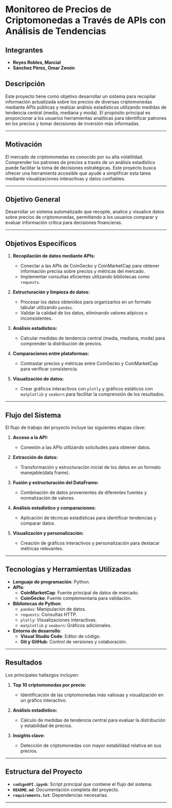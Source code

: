 # Monitoreo de Precios de Criptomonedas a Través de APIs con Análisis de Tendencias

## Integrantes
- **Reyes Robles, Marcial**  
- **Sánchez Pérez, Omar Zenón**

## Descripción
Este proyecto tiene como objetivo desarrollar un sistema para recopilar información actualizada sobre los precios de diversas criptomonedas mediante APIs públicas y realizar análisis estadísticos utilizando medidas de tendencia central (media, mediana y moda). El propósito principal es proporcionar a los usuarios herramientas analíticas para identificar patrones en los precios y tomar decisiones de inversión más informadas.

---

## Motivación
El mercado de criptomonedas es conocido por su alta volatilidad. Comprender los patrones de precios a través de un análisis estadístico puede facilitar la toma de decisiones estratégicas. Este proyecto busca ofrecer una herramienta accesible que ayude a simplificar esta tarea mediante visualizaciones interactivas y datos confiables.

---

## Objetivo General
Desarrollar un sistema automatizado que recopile, analice y visualice datos sobre precios de criptomonedas, permitiendo a los usuarios comparar y evaluar información crítica para decisiones financieras.

---

## Objetivos Específicos
1. **Recopilación de datos mediante APIs:**
   - Conectar a las APIs de CoinGecko y CoinMarketCap para obtener información precisa sobre precios y métricas del mercado.
   - Implementar consultas eficientes utilizando bibliotecas como `requests`.

2. **Estructuración y limpieza de datos:**
   - Procesar los datos obtenidos para organizarlos en un formato tabular utilizando `pandas`.
   - Validar la calidad de los datos, eliminando valores atípicos o inconsistentes.

3. **Análisis estadístico:**
   - Calcular medidas de tendencia central (media, mediana, moda) para comprender la distribución de precios.

4. **Comparaciones entre plataformas:**
   - Contrastar precios y métricas entre CoinGecko y CoinMarketCap para verificar consistencia.

5. **Visualización de datos:**
   - Crear gráficos interactivos con `plotly` y gráficos estáticos con `matplotlib` y `seaborn` para facilitar la comprensión de los resultados.

---

## Flujo del Sistema
El flujo de trabajo del proyecto incluye las siguientes etapas clave:

1. **Acceso a la API:**
   - Conexión a las APIs utilizando solicitudes para obtener datos.

2. **Extracción de datos:**
   - Transformación y estructuración inicial de los datos en un formato manejable(data frame).

3. **Fusión y estructuración del DataFrame:**
   - Combinación de datos provenientes de diferentes fuentes y normalización de valores.

4. **Análisis estadístico y comparaciones:**
   - Aplicación de técnicas estadísticas para identificar tendencias y comparar datos.

5. **Visualización y personalización:**
   - Creación de gráficos interactivos y personalización para destacar métricas relevantes.

---

## Tecnologías y Herramientas Utilizadas
- **Lenguaje de programación**: Python.  
- **APIs**:
  - **CoinMarketCap**: Fuente principal de datos de mercado.
  - **CoinGecko**: Fuente complementaria para validación.
- **Bibliotecas de Python**:
  - `pandas`: Manipulación de datos.
  - `requests`: Consultas HTTP.
  - `plotly`: Visualizaciones interactivas.
  - `matplotlib` y `seaborn`: Gráficos adicionales.
- **Entorno de desarrollo**:
  - **Visual Studio Code**: Editor de código.
  - **Git y GitHub**: Control de versiones y colaboración.

---

## Resultados
Los principales hallazgos incluyen:

1. **Top 10 criptomonedas por precio:**
   - Identificación de las criptomonedas más valiosas y visualización en un gráfico interactivo.

2. **Análisis estadístico:**
   - Cálculo de medidas de tendencia central para evaluar la distribución y estabilidad de precios.

3. **Insights clave:**
   - Detección de criptomonedas con mayor estabilidad relativa en sus precios.

---

## Estructura del Proyecto
- **`codigoAPI.ipynb`**: Script principal que contiene el flujo del sistema.
- **`README.md`**: Documentación completa del proyecto.
- **`requirements.txt`**: Dependencias necesarias.

---

